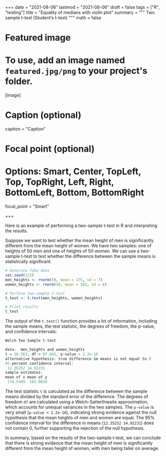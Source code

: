 +++
date = "2021-08-06"
lastmod = "2021-08-06"
draft = false
tags = ["R", "testing"]
title = "Equality of medians with violin plot"
summary = """
Two sample t-test (Student’s t-test) 
"""
math = false

# Featured image
# To use, add an image named `featured.jpg/png` to your project's folder. 
[image]
  # Caption (optional)
  caption = "Caption"
  
  # Focal point (optional)
  # Options: Smart, Center, TopLeft, Top, TopRight, Left, Right, BottomLeft, Bottom, BottomRight
  focal_point = "Smart"

+++

Here is an example of performing a two-sample t-test in R and interpreting the results.

Suppose we want to test whether the mean height of men is significantly different from the mean height of women. We have two samples: one of heights of 50 men and one of heights of 50 women. We can use a two-sample t-test to test whether the difference between the sample means is statistically significant.

```r
# Generate fake data
set.seed(123)
men_heights <- rnorm(50, mean = 175, sd = 7)
women_heights <- rnorm(50, mean = 162, sd = 6)

# Perform two-sample t-test
t_test <- t.test(men_heights, women_heights)

# Print results
t_test
```

The output of the `t.test()` function provides a lot of information, including the sample means, the test statistic, the degrees of freedom, the p-value, and confidence intervals:

```r
Welch Two Sample t-test

data:  men_heights and women_heights
t = 16.563, df = 97.842, p-value < 2.2e-16
alternative hypothesis: true difference in means is not equal to 0
95 percent confidence interval:
 12.35252 14.92231
sample estimates:
mean of x mean of y 
 174.5499  162.0828 
```


The test statistic `t` is calculated as the difference between the sample means divided by the standard error of the difference. The degrees of freedom `df` are calculated using a Welch-Satterthwaite approximation, which accounts for unequal variances in the two samples. The `p-value` is very small (`p-value < 2.2e-16`), indicating strong evidence against the null hypothesis that the mean heights of men and women are equal. The 95% confidence interval for the difference in means (`12.35252 14.92231`) does not contain 0, further supporting the rejection of the null hypothesis.

In summary, based on the results of the two-sample t-test, we can conclude that there is strong evidence that the mean height of men is significantly different from the mean height of women, with men being taller on average.

